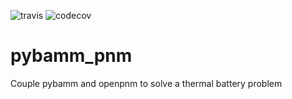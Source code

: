 ![travis](https://travis-ci.org/TomTranter/pybamm_pnm.svg?branch=master&status=created)
![codecov](https://codecov.io/gh/TomTranter/pybamm_pnm/branch/master/graph/badge.svg)

# pybamm_pnm
Couple pybamm and openpnm to solve a thermal battery problem
